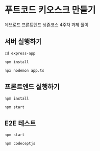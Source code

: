 # 푸트코드 키오스크 만들기

데브로드 프론트엔드 생존코스 4주차 과제 풀이

## 서버 실행하기

```shell
cd express-app

npm install

npx nodemon app.ts
```

## 프론트엔드 실행하기

```shell
npm install

npm start
```

## E2E 테스트

```shell
npm start

npm codeceptjs
```

